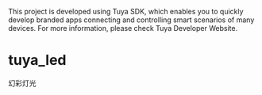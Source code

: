 This project is developed using Tuya SDK, which enables you to quickly develop
branded apps connecting and controlling smart scenarios of many devices.
For more information, please check Tuya Developer Website.


# tuya_led
幻彩灯光

